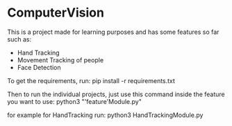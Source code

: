 ﻿# ComputerVision

This is a project made for learning purposes and has some features so far such as:

- Hand Tracking
- Movement Tracking of people
- Face Detection

To get the requirements, run:
    pip install -r requirements.txt


Then to run the individual projects, just use this command inside the feature you want to use:
    python3 "'feature'Module.py"

for example for HandTracking run:
    python3 HandTrackingModule.py

